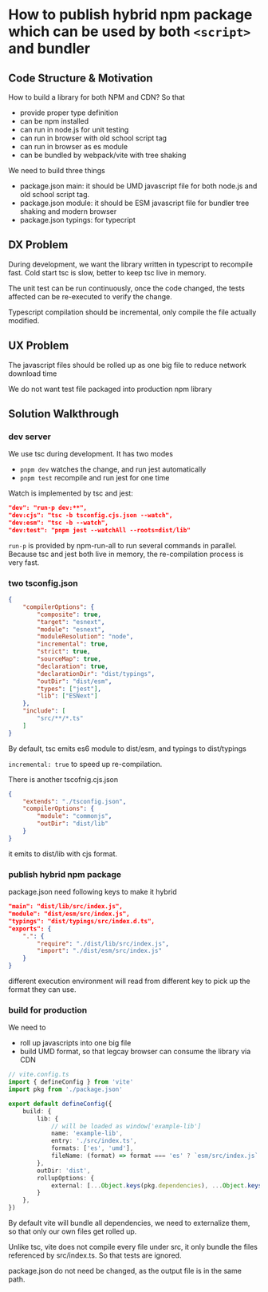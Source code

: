 # How to publish hybrid npm package which can be used by both `<script>` and bundler

## Code Structure & Motivation

How to build a library for both NPM and CDN? So that

* provide proper type definition
* can be npm installed
* can run in node.js for unit testing
* can run in browser with old school script tag
* can run in browser as es module
* can be bundled by webpack/vite with tree shaking

We need to build three things

* package.json main: it should be UMD javascript file for both node.js and old school script tag.
* package.json module: it should be ESM javascript file for bundler tree shaking and modern browser
* package.json typings: for typecript

## DX Problem

During development, we want the library written in typescript to recompile fast. Cold start tsc is slow, better to keep tsc live in memory.

The unit test can be run continuously, once the code changed, the tests affected can be re-executed to verify the change.

Typescript compilation should be incremental, only compile the file actually modified.

## UX Problem

The javascript files should be rolled up as one big file to reduce network download time

We do not want test file packaged into production npm library

## Solution Walkthrough

### dev server

We use tsc during development. It has two modes

* `pnpm dev` watches the change, and run jest automatically
* `pnpm test` recompile and run jest for one time

Watch is implemented by tsc and jest:

```json
"dev": "run-p dev:**",
"dev:cjs": "tsc -b tsconfig.cjs.json --watch",
"dev:esm": "tsc -b --watch",
"dev:test": "pnpm jest --watchAll --roots=dist/lib"
```

`run-p` is provided by npm-run-all to run several commands in parallel. Because tsc and jest both live in memory, the re-compilation process is very fast.

### two tsconfig.json

```json
{
    "compilerOptions": {
        "composite": true,
        "target": "esnext",
        "module": "esnext",
        "moduleResolution": "node",
        "incremental": true,
        "strict": true,
        "sourceMap": true,
        "declaration": true,
        "declarationDir": "dist/typings",
        "outDir": "dist/esm",
        "types": ["jest"],
        "lib": ["ESNext"]
    },
    "include": [
        "src/**/*.ts"
    ]
}
```

By default, tsc emits es6 module to dist/esm, and typings to dist/typings

`incremental: true` to speed up re-compilation.

There is another tscofnig.cjs.json

```json
{
    "extends": "./tsconfig.json",
    "compilerOptions": {
        "module": "commonjs",
        "outDir": "dist/lib"
    }
}
```

it emits to dist/lib with cjs format.

### publish hybrid npm package

package.json need following keys to make it hybrid

```json
"main": "dist/lib/src/index.js",
"module": "dist/esm/src/index.js",
"typings": "dist/typings/src/index.d.ts",
"exports": {
    ".": {
        "require": "./dist/lib/src/index.js",
        "import": "./dist/esm/src/index.js"
    }
}
```

different execution environment will read from different key to pick up the format they can use.

### build for production

We need to

* roll up javascripts into one big file
* build UMD format, so that legcay browser can consume the library via CDN

```ts
// vite.config.ts
import { defineConfig } from 'vite'
import pkg from './package.json'

export default defineConfig({
    build: {
        lib: {
            // will be loaded as window['example-lib']
            name: 'example-lib', 
            entry: './src/index.ts',
            formats: ['es', 'umd'],
            fileName: (format) => format === 'es' ? `esm/src/index.js` : `lib/src/index.js`,
        },
        outDir: 'dist',
        rollupOptions: {
            external: [...Object.keys(pkg.dependencies), ...Object.keys(pkg.devDependencies)]
        }
    },
})
```

By default vite will bundle all dependencies, we need to externalize them, so that only our own files get rolled up.

Unlike tsc, vite does not compile every file under src, it only bundle the files referenced by src/index.ts. So that tests are ignored.

package.json do not need be changed, as the output file is in the same path.
